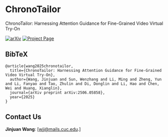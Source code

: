 # ChronoTailor
ChronoTailor: Harnessing Attention Guidance for Fine-Grained Video Virtual Try-On

[![arXiv](https://img.shields.io/badge/arXiv-2506.05858-b31b1b.svg)](https://arxiv.org/abs/2506.05858)
[![Project Page](https://img.shields.io/badge/Project-Website-green)](https://chronotailor.github.io/ChronoTailor/#) 

## BibTeX
```text
@article{wang2025chronotailor,
  title={ChronoTailor: Harnessing Attention Guidance for Fine-Grained Video Virtual Try-On},
  author={Wang, Jinjuan and Sun, Wenzhang and Li, Ming and Zheng, Yun and Li, Fanyao and Tao, Zhulin and Di, Donglin and Li, Hao and Chen, Wei and Huang, Xianglin},
  journal={arXiv preprint arXiv:2506.05858},
  year={2025}
}
```
## Contact Us
**Jinjuan Wang**: [wjj@mails.cuc.edu.]
